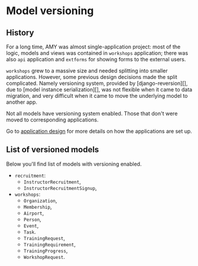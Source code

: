 # Model versioning

## History

For a long time, AMY was almost single-application project: most of the logic,
models and views was contained in `workshops` application; there was also `api`
application and `extforms` for showing forms to the external users.

`workshops` grew to a massive size and needed splitting into smaller applications.
However, some previous design decisions made the split complicated. Namely versioning
system, provided by [django-reversion][], due to [model instance serialization][], was
not flexible when it came to data migration, and very difficult when it came to
move the underlying model to another app.

Not all models have versioning system enabled. Those that don't were moved to
corresponding applications.

Go to [application design](./application_design.md) for more details on how the
applications are set up.

## List of versioned models

Below you'll find list of models with versioning enabled.

* `recruitment`:
    * `InstructorRecruitment`,
    * `InstructorRecruitmentSignup`,
* `workshops`:
    * `Organization`,
    * `Membership`,
    * `Airport`,
    * `Person`,
    * `Event`,
    * `Task`.
    * `TrainingRequest`,
    * `TrainingRequirement`,
    * `TrainingProgress`,
    * `WorkshopRequest`.
